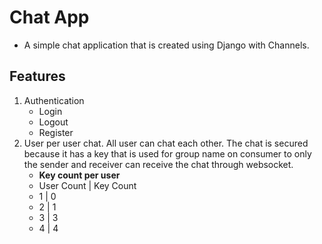 #  Chat App
- A simple chat application that is created using Django with Channels.

## Features
1. Authentication
   - Login
   - Logout
   - Register
2. User per user chat. All user can chat each other. The chat is secured because it has a key that is used for group name on consumer to only the sender and receiver can receive the chat through websocket.
   - **Key count per user**
   - User Count | Key Count
   - 1          | 0
   - 2          | 1
   - 3          | 3
   - 4          | 4